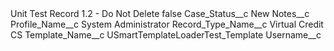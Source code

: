 <?xml version="1.0" encoding="UTF-8"?>
<CustomMetadata xmlns="http://soap.sforce.com/2006/04/metadata" xmlns:xsi="http://www.w3.org/2001/XMLSchema-instance" xmlns:xsd="http://www.w3.org/2001/XMLSchema">
    <label>Unit Test Record 1.2 - Do Not Delete</label>
    <protected>false</protected>
    <values>
        <field>Case_Status__c</field>
        <value xsi:type="xsd:string">New</value>
    </values>
    <values>
        <field>Notes__c</field>
        <value xsi:nil="true"/>
    </values>
    <values>
        <field>Profile_Name__c</field>
        <value xsi:type="xsd:string">System Administrator</value>
    </values>
    <values>
        <field>Record_Type_Name__c</field>
        <value xsi:type="xsd:string">Virtual Credit CS</value>
    </values>
    <values>
        <field>Template_Name__c</field>
        <value xsi:type="xsd:string">USmartTemplateLoaderTest_Template</value>
    </values>
    <values>
        <field>Username__c</field>
        <value xsi:nil="true"/>
    </values>
</CustomMetadata>
